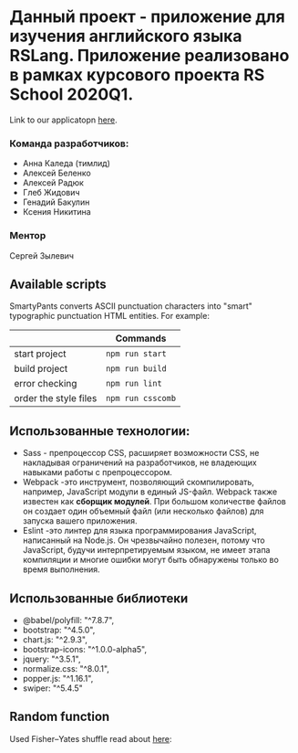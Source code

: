# Данный проект - приложение для изучения английского языка RSLang. Приложение реализовано в рамках курсового проекта RS School 2020Q1.  
 Link to our applicatopn [here](https://rslang-team35-hannakaliada.netlify.app/).
### Команда разработчиков:  
  
* Анна Каледа (тимлид) 
* Алексей Беленко
* Алексей Радюк
* Глеб Жидович
* Генадий Бакулин
* Ксения Никитина
  
### Ментор  
  
Сергей Зылевич


 ## Available scripts

SmartyPants converts ASCII punctuation characters into "smart" typographic punctuation HTML entities. For example:

|                |Commands                       |
|----------------|-------------------------------|
|start project|`npm run start`            |
|build project|`npm run build`            |
|error checking |`npm run lint`|
|order the style files| `npm run csscomb`|
## Использованные технологии:  
    
  
* Sass - препроцессор CSS, расширяет возможности CSS, не накладывая ограничений на разработчиков, не владеющих навыками работы с препроцессором.
* Webpack -это инструмент, позволяющий скомпилировать, например, JavaScript модули в единый JS-файл. Webpack также известен как  **сборщик модулей**.
При большом количестве файлов он создает один объемный файл (или несколько файлов) для запуска вашего приложения.
* Eslint -это линтер для языка программирования JavaScript, написанный на Node.js.
Он чрезвычайно полезен, потому что JavaScript, будучи интерпретируемым языком, не имеет этапа компиляции и многие ошибки могут быть обнаружены только во время выполнения.

## Использованные библиотеки
* @babel/polyfill:  "^7.8.7",
 * bootstrap:  "^4.5.0",
* chart.js:  "^2.9.3",
* bootstrap-icons:  "^1.0.0-alpha5",
* jquery:  "^3.5.1",
* normalize.css:  "^8.0.1",
* popper.js:  "^1.16.1",
* swiper:  "^5.4.5"

## Random function 
Used Fisher–Yates shuffle read about  [here](https://en.wikipedia.org/wiki/Fisher%E2%80%93Yates_shuffle#The_modern_algorithm):


